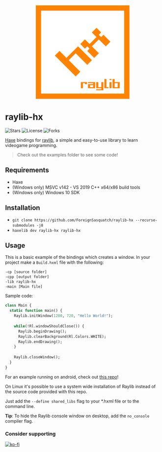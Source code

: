 <p align="center">
	<img src="assets/logo.png" alt="raylib-hx Logo">
</p>

# raylib-hx

![Stars](https://img.shields.io/github/stars/ForeignSasquatch/hxRaylib?style=flat-square) ![License](https://img.shields.io/github/license/ForeignSasquatch/hxRaylib?style=flat-square) ![Forks](https://img.shields.io/github/forks/ForeignSasquatch/hxRaylib?style=flat-square)

[Haxe](https://haxe.org/) bindings for [raylib](https://raylib.com), a simple and easy-to-use library to learn videogame programming.

> Check out the examples folder to see some code!

Requirements
-------------
- Haxe
- (Windows only) MSVC v142 - VS 2019 C++ x64/x86 build tools
- (Windows only) Windows 10 SDK

Installation
-------------
- `git clone https://github.com/ForeignSasquatch/raylib-hx --recurse-submodules -j8`
- `haxelib dev raylib-hx raylib-hx`

Usage
-----------
This is a basic example of the bindings which creates a window.
In your project make a ``Build.hxml`` file with the following:
```
-cp [source folder]
-cpp [output folder]
-lib raylib-hx
-main [Main file]
```
Sample code:
```haxe
class Main {
  static function main() {
    Raylib.initWindow(1280, 720, "Hello World!");
    
    while(!Rl.windowShouldClose()) {
      Raylib.beginDrawing();
      Raylib.clearBackground(Rl.Colors.WHITE);
      Raylib.endDrawing();
    }
    
    Raylib.closeWindow();
  }
}
```

For an example running on android, check out [this repo](https://github.com/MAJigsaw77/raylib-hx-android-example)!

On Linux it's possible to use a system wide installation of Raylib instead of
the source code provided with this repo.

Just add the `--define shared_libs` flag to your *.hxml file or to the command
line.

**Tip**: To hide the Raylib console window on desktop, add the `no_console` compiler flag.

### Consider supporting
[![ko-fi](https://ko-fi.com/img/githubbutton_sm.svg)](https://ko-fi.com/W7W77EX85)
